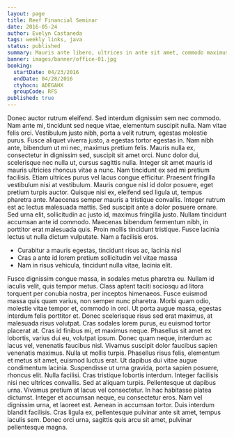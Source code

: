 ```yaml
---
layout: page
title: Reef Financial Seminar
date: 2016-05-24
author: Evelyn Castaneda
tags: weekly links, java
status: published
summary: Mauris ante libero, ultrices in ante sit amet, commodo maximus.
banner: images/banner/office-01.jpg
booking:
  startDate: 04/23/2016
  endDate: 04/28/2016
  ctyhocn: ADEGAHX
  groupCode: RFS
published: true
---
```

Donec auctor rutrum eleifend. Sed interdum dignissim sem nec commodo. Nam ante mi, tincidunt sed neque vitae, elementum suscipit nulla. Nam vitae felis orci. Vestibulum justo nibh, porta a velit rutrum, egestas molestie purus. Fusce aliquet viverra justo, a egestas tortor egestas in. Nam nibh ante, bibendum ut mi nec, maximus pretium felis. Mauris nulla ex, consectetur in dignissim sed, suscipit sit amet orci. Nunc dolor dui, scelerisque nec nulla ut, cursus sagittis nulla. Integer sit amet mauris id mauris ultricies rhoncus vitae a nunc. Nam tincidunt ex sed mi pretium facilisis. Etiam ultrices purus vel lacus congue efficitur. Praesent fringilla vestibulum nisi at vestibulum. Mauris congue nisl id dolor posuere, eget pretium turpis auctor. Quisque nisi ex, eleifend sed ligula ut, tempus pharetra ante. Maecenas semper mauris a tristique convallis.
Integer rutrum est ac lectus malesuada mattis. Sed suscipit ante a dolor posuere ornare. Sed urna elit, sollicitudin ac justo id, maximus fringilla justo. Nullam tincidunt accumsan ante id commodo. Maecenas bibendum fermentum nibh, in porttitor erat malesuada quis. Proin mollis tincidunt tristique. Fusce lacinia lectus ut nulla dictum vulputate. Nam a facilisis eros.

* Curabitur a mauris egestas, tincidunt risus ac, lacinia nisl
* Cras a ante id lorem pretium sollicitudin vel vitae massa
* Nam in risus vehicula, tincidunt nulla vitae, lacinia elit.

Fusce dignissim congue massa, in sodales metus pharetra eu. Nullam id iaculis velit, quis tempor metus. Class aptent taciti sociosqu ad litora torquent per conubia nostra, per inceptos himenaeos. Fusce euismod massa quis quam varius, non semper nunc pharetra. Morbi quam odio, molestie vitae tempor et, commodo in orci. Ut porta augue massa, egestas interdum felis porttitor et. Donec scelerisque risus sed erat maximus, at malesuada risus volutpat. Cras sodales lorem purus, eu euismod tortor placerat at. Cras id finibus mi, et maximus neque. Phasellus sit amet ex lobortis, varius dui eu, volutpat ipsum. Donec quam neque, interdum ac lacus vel, venenatis faucibus nisl. Vivamus suscipit dolor faucibus sapien venenatis maximus. Nulla ut mollis turpis.
Phasellus risus felis, elementum et metus sit amet, euismod luctus erat. Ut dapibus dui vitae augue condimentum lacinia. Suspendisse ut urna gravida, porta sapien posuere, rhoncus elit. Nulla facilisi. Cras tristique lobortis interdum. Integer facilisis nisi nec ultrices convallis. Sed at aliquam turpis. Pellentesque ut dapibus urna. Vivamus pretium at lacus vel consectetur. In hac habitasse platea dictumst. Integer et accumsan neque, eu consectetur eros. Nam vel dignissim urna, et laoreet est. Aenean in accumsan tortor. Duis interdum blandit facilisis. Cras ligula ex, pellentesque pulvinar ante sit amet, tempus iaculis sem. Donec orci urna, sagittis quis arcu sit amet, pulvinar pellentesque magna.
